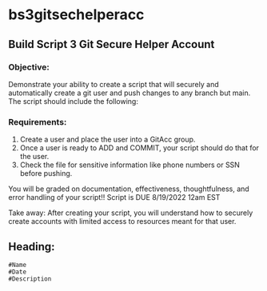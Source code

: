 # bs3gitsechelperacc

## Build Script 3 Git Secure Helper Account

### Objective: 

Demonstrate your ability to create a script that will securely and automatically create a git user and push changes to any branch but main. The script should include the following: 

### Requirements: 

1. Create a user and place the user into a GitAcc group.
2. Once a user is ready to ADD and COMMIT, your script should do that for the user.
3. Check the file for sensitive information like phone numbers or SSN before pushing.

You will be graded on documentation, effectiveness, thoughtfulness, and error handling of your script!!
Script is DUE 8/19/2022 12am EST

Take away: After creating your script, you will understand how to securely create accounts with limited access to resources meant for that user. 

## Heading:

```
#Name
#Date
#Description
```